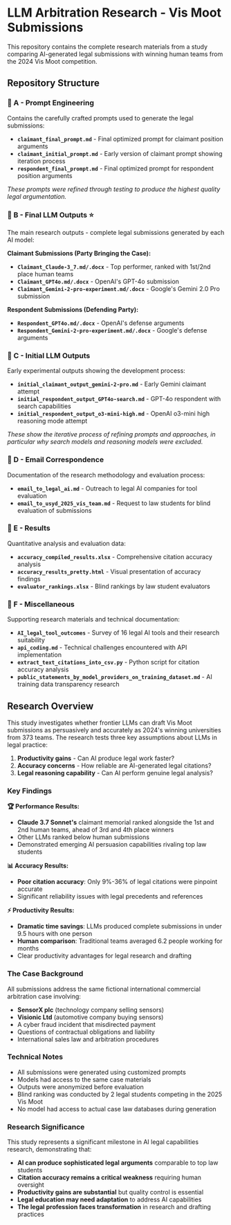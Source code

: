 # LLM Arbitration Research - Vis Moot Submissions

This repository contains the complete research materials from a study comparing AI-generated legal submissions with winning human teams from the 2024 Vis Moot competition.

## Repository Structure

### 📁 A - Prompt Engineering
Contains the carefully crafted prompts used to generate the legal submissions:

- **`claimant_final_prompt.md`** - Final optimized prompt for claimant position arguments
- **`claimant_initial_prompt.md`** - Early version of claimant prompt showing iteration process
- **`respondent_final_prompt.md`** - Final optimized prompt for respondent position arguments

*These prompts were refined through testing to produce the highest quality legal argumentation.*

### 📁 B - Final LLM Outputs ⭐
The main research outputs - complete legal submissions generated by each AI model:

**Claimant Submissions (Party Bringing the Case):**
- **`Claimant_Claude-3_7.md/.docx`** - Top performer, ranked with 1st/2nd place human teams
- **`Claimant_GPT4o.md/.docx`** - OpenAI's GPT-4o submission
- **`Claimant_Gemini-2-pro-experiment.md/.docx`** - Google's Gemini 2.0 Pro submission

**Respondent Submissions (Defending Party):**
- **`Respondent_GPT4o.md/.docx`** - OpenAI's defense arguments
- **`Respondent_Gemini-2-pro-experiment.md/.docx`** - Google's defense arguments

### 📁 C - Initial LLM Outputs
Early experimental outputs showing the development process:

- **`initial_claimant_output_gemini-2-pro.md`** - Early Gemini claimant attempt
- **`initial_respondent_output_GPT4o-search.md`** - GPT-4o respondent with search capabilities
- **`initial_respondent_output_o3-mini-high.md`** - OpenAI o3-mini high reasoning mode attempt

*These show the iterative process of refining prompts and approaches, in particular why search models and reasoning models were excluded.*

### 📁 D - Email Correspondence
Documentation of the research methodology and evaluation process:

- **`email_to_legal_ai.md`** - Outreach to legal AI companies for tool evaluation
- **`email_to_usyd_2025_vis_team.md`** - Request to law students for blind evaluation of submissions

### 📁 E - Results
Quantitative analysis and evaluation data:

- **`accuracy_compiled_results.xlsx`** - Comprehensive citation accuracy analysis
- **`accuracy_results_pretty.html`** - Visual presentation of accuracy findings
- **`evaluator_rankings.xlsx`** - Blind rankings by law student evaluators

### 📁 F - Miscellaneous
Supporting research materials and technical documentation:

- **`AI_legal_tool_outcomes`** - Survey of 16 legal AI tools and their research suitability
- **`api_coding.md`** - Technical challenges encountered with API implementation
- **`extract_text_citations_into_csv.py`** - Python script for citation accuracy analysis
- **`public_statements_by_model_providers_on_training_dataset.md`** - AI training data transparency research

## Research Overview

This study investigates whether frontier LLMs can draft Vis Moot submissions as persuasively and accurately as 2024's winning universities from 373 teams. The research tests three key assumptions about LLMs in legal practice:

1. **Productivity gains** - Can AI produce legal work faster?
2. **Accuracy concerns** - How reliable are AI-generated legal citations?
3. **Legal reasoning capability** - Can AI perform genuine legal analysis?

### Key Findings

**🏆 Performance Results:**
- **Claude 3.7 Sonnet's** claimant memorial ranked alongside the 1st and 2nd human teams, ahead of 3rd and 4th place winners
- Other LLMs ranked below human submissions
- Demonstrated emerging AI persuasion capabilities rivaling top law students

**📊 Accuracy Results:**
- **Poor citation accuracy**: Only 9%-36% of legal citations were pinpoint accurate
- Significant reliability issues with legal precedents and references

**⚡ Productivity Results:**
- **Dramatic time savings**: LLMs produced complete submissions in under 9.5 hours with one person
- **Human comparison**: Traditional teams averaged 6.2 people working for months
- Clear productivity advantages for legal research and drafting

### The Case Background

All submissions address the same fictional international commercial arbitration case involving:
- **SensorX plc** (technology company selling sensors)
- **Visionic Ltd** (automotive company buying sensors)  
- A cyber fraud incident that misdirected payment
- Questions of contractual obligations and liability
- International sales law and arbitration procedures

### Technical Notes

- All submissions were generated using customized prompts
- Models had access to the same case materials
- Outputs were anonymized before evaluation
- Blind ranking was conducted by 2 legal students competing in the 2025 Vis Moot
- No model had access to actual case law databases during generation


### Research Significance

This study represents a significant milestone in AI legal capabilities research, demonstrating that:
- **AI can produce sophisticated legal arguments** comparable to top law students
- **Citation accuracy remains a critical weakness** requiring human oversight
- **Productivity gains are substantial** but quality control is essential
- **Legal education may need adaptation** to address AI capabilities
- **The legal profession faces transformation** in research and drafting practices

